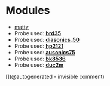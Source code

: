 
# Modules

* [matty](/matty/)
* Probe used: __[brd35](/include/probes/auto/brd35.md)__
* Probe used: __[diasonics_50](/include/probes/auto/diasonics_50.md)__
* Probe used: __[hp2121](/include/probes/auto/hp2121.md)__
* Probe used: __[ausonics75](/include/probes/auto/ausonics75.md)__
* Probe used: __[bk8536](/include/probes/auto/bk8536.md)__
* Probe used: __[duc2m](/include/probes/auto/duc2m.md)__


[](@autogenerated - invisible comment)